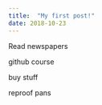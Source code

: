 ```yaml
---
title:  "My first post!"
date: 2018-10-23
---
```

Read newspapers 

github course 

buy stuff 

reproof pans 
